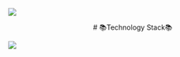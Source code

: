 



<img src="https://capsule-render.vercel.app/api?type=Waving&color=timeGradient&height=300&section=header&text=HI%20THERE&fontSize=90" />

<p align="center">
# 📚Technology Stack📚 
 </p>
  
   <img src="https://img.shields.io/badge/Flutter-3766AB?style=flat-square&logo=Flutter&logoColor=white"/></a>



